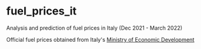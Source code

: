 # fuel_prices_it
 Analysis and prediction of fuel prices in Italy (Dec 2021 - March 2022)
 
 Official fuel prices obtained from Italy's [Ministry of Economic Development](https://www.mise.gov.it/index.php/it/open-data/elenco-dataset/2032336-carburanti-prezzi-praticati-e-anagrafica-degli-impianti)
